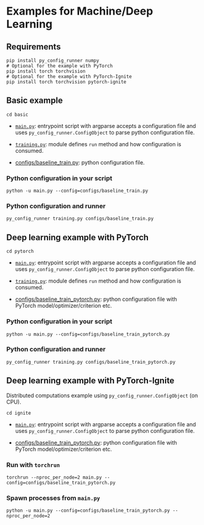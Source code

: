 # Examples for Machine/Deep Learning

## Requirements

```
pip install py_config_runner numpy
# Optional for the example with PyTorch
pip install torch torchvision
# Optional for the example with PyTorch-Ignite
pip install torch torchvision pytorch-ignite
```

## Basic example

```
cd basic
```

- [`main.py`](basic/main.py): entrypoint script with argparse accepts a configuration file and
uses `py_config_runner.ConfigObject` to parse python configuration file.

- [`training.py`](basic/training.py): module defines `run` method and how configuration is consumed.

- [configs/baseline_train.py](basic/configs/baseline_train.py): python configuration file.


### Python configuration in your script

```
python -u main.py --config=configs/baseline_train.py
```

### Python configuration and runner

```
py_config_runner training.py configs/baseline_train.py
```

## Deep learning example with PyTorch

```
cd pytorch
```

- [`main.py`](pytorch/main.py): entrypoint script with argparse accepts a configuration file and
uses `py_config_runner.ConfigObject` to parse python configuration file.

- [`training.py`](pytorch/training.py): module defines `run` method and how configuration is consumed.

- [configs/baseline_train_pytorch.py](pytorch/configs/baseline_train_pytorch.py): python configuration file with PyTorch model/optimizer/criterion etc.


### Python configuration in your script

```
python -u main.py --config=configs/baseline_train_pytorch.py
```

### Python configuration and runner

```
py_config_runner training.py configs/baseline_train_pytorch.py
```

## Deep learning example with PyTorch-Ignite

Distributed computations example using `py_config_runner.ConfigObject` (on CPU).

```
cd ignite
```

- [`main.py`](ignite/main.py): entrypoint script with argparse accepts a configuration file and
uses `py_config_runner.ConfigObject` to parse python configuration file.

- [configs/baseline_train_pytorch.py](ignite/configs/baseline_train_pytorch.py): python configuration file with PyTorch model/optimizer/criterion etc.


### Run with `torchrun`

```
torchrun --nproc_per_node=2 main.py --config=configs/baseline_train_pytorch.py
```

### Spawn processes from `main.py`

```
python -u main.py --config=configs/baseline_train_pytorch.py --nproc_per_node=2
```
